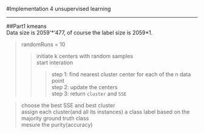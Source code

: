 #Implementation 4
unsupervised learning  
***
##Part1 kmeans  
Data size is 2059'*'477, of course the label size is 2059\*1.
>randomRuns = 10  
>>initiate k centers with random samples  
>>start interation
>>>step 1: find nearest cluster center for each of the n data point  
>>>step 2: update the centers  
>>>step 3: return `cluster` and `SSE`  

>choose the best SSE and best cluster  
>assign each cluster(and all its instances) a class label based on the majority ground truth class  
>mesure the purity(accuracy)  